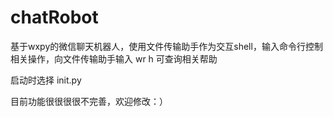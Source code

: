 # chatRobot
基于wxpy的微信聊天机器人，使用文件传输助手作为交互shell，输入命令行控制相关操作，向文件传输助手输入 wr h 可查询相关帮助

启动时选择 init.py

目前功能很很很很不完善，欢迎修改：）
